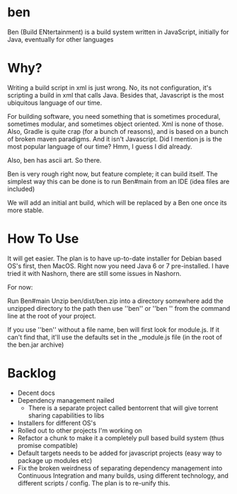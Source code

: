 ben
===

Ben (Build ENtertainment) is a build system written in JavaScript, initially for Java, eventually for other languages

Why?
====

Writing a build script in xml is just wrong.  No, its not configuration, it's scripting a build in xml that calls Java.
Besides that, Javascript is the most ubiquitous language of our time.

For building software, you need something that is sometimes procedural, sometimes modular, and sometimes object oriented.
Xml is none of those.
Also, Gradle is quite crap (for a bunch of reasons), and is based on a bunch of broken maven paradigms.
And it isn't Javascript.  Did I mention js is the most popular language of our time?  Hmm, I guess I did already.

Also, ben has ascii art.  So there.


Ben is very rough right now, but feature complete; it can build itself.
The simplest way this can be done is to run Ben#main from an IDE (idea files are included)

We will add an initial ant build, which will be replaced by a Ben one once its more stable.



How To Use
==========

It will get easier.  The plan is to have up-to-date installer for Debian based OS's first, then MacOS.
Right now you need Java 6 or 7 pre-installed.  I have tried it with Nashorn, there are still some issues in Nashorn.

For now:

Run Ben#main
Unzip ben/dist/ben.zip into a directory somewhere
add the unzipped directory to the path
then use ''ben'' or ''ben <filename>'' from the command line at the root of your project.

If you use ''ben'' without a file name, ben will first look for module.js.  If it can't find that, it'll use the
defaults set in the _module.js file (in the root of the ben.jar archive)



Backlog
=======

 - Decent docs
 - Dependency management nailed
    - There is a separate project called bentorrent that will give torrent sharing capabilities to libs
 - Installers for different OS's
 - Rolled out to other projects I'm working on
 - Refactor a chunk to make it a completely pull based build system (thus promise compatible)
 - Default targets needs to be added for javascript projects (easy way to package up modules etc)
 - Fix the broken weirdness of separating dependency management into Continuous Integration and many builds, using different technology, and different scripts / config.  The plan is to re-unify this.
